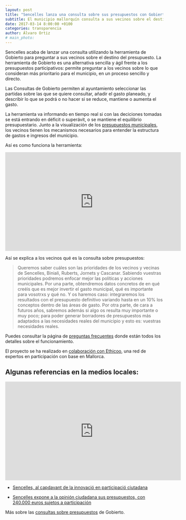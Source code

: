 ```yaml
---
layout: post
title: "Sencelles lanza una consulta sobre sus presupuestos con Gobierto"
subtitle: El municipio mallorquín consulta a sus vecinos sobre el destino del presupuesto
date: 2017-03-14 8:00:00 +0100
categories: transparencia
author: Álvaro Ortiz
# main_photo:
---
```


Sencelles acaba de lanzar una consulta utilizando la herramienta de Gobierto para preguntar a sus vecinos sobre el destino del presupuesto. La herramienta de Gobierto es una alternativa sencilla y ágil frente a los presupuestos participativos: permite preguntar a los vecinos sobre lo que consideran más prioritario para el municipio, en un proceso sencillo y directo.

Las Consultas de Gobierto permiten al ayuntamiento seleccionar las partidas sobre las que se quiere consultar, añadir el gasto planeado, y describir lo que se podrá o no hacer si se reduce, mantiene o aumenta el gasto.

La herramienta va informando en tiempo real si con las deciciones tomadas se está entrando en déficit o superávit, o se mantiene el equilibrio presupuestario. Junto a la visualización de los [presupuestos municipales](https://pressupostsoberts.sencelles.cat), los vecinos tienen los mecanismos necesarios para entender la estructura de gastos e ingresos del municipio.  

Así es como funciona la herramienta:

<div class="video_wrapper">
  <iframe width="560" height="315" src="https://www.youtube.com/embed/WknA_nc73u8" frameborder="0" allowfullscreen></iframe>
</div>

Así se explica a los vecinos qué es la consulta sobre presupuestos:

<blockquote>
Queremos saber cuáles son las prioridades de los vecinos y vecinas de Sencelles, Biniali, Ruberts, Jornets y Cascanar. Sabiendo vuestras prioridades podremos enfocar mejor las políticas y acciones municipales. Por una parte, obtendremos datos concretos de en qué creéis que es mejor invertir el gasto municipal, qué es importante para vosotrxs y qué no. Y os haremos caso: integraremos los resultados con el presupuesto definitivo variando hasta en un 10% los conceptos dentro de las áreas de gasto. Por otra parte, de cara a futuros años, sabremos además si algo os resulta muy importante o muy poco; para poder generar borradores de presupuestos más adaptados a las necesidades reales del municipio y esto es: vuestras necesidades reales.
</blockquote>

Puedes consultar la página de [preguntas frecuentes](https://pressupostsoberts.sencelles.cat/paginas/consulta-preguntas-frecuentes-es) donde están todos los detalles sobre el funcionamiento.

El proyecto se ha realizado en [colaboración con Ethicoo](http://comunicacion.ethicoo.org/portfolio/quipagamana/), una red de expertos en participación con base en Mallorca.


## Algunas referencias en la medios locales:

<div class="video_wrapper">
  <iframe width="560" height="315" src="https://www.youtube.com/embed/Fw82mxJkEqU" frameborder="0" allowfullscreen></iframe>
</div>

* [Sencelles, al capdavant de la innovació en participació ciutadana](https://dbalears.cat/part-forana/2017/03/12/299502/sencelles-capdavant-innovacio-participacio-ciutadana.html)

* [Sencelles expone a la opinión ciudadana sus presupuestos, con 240.000 euros sujetos a participación](http://ultimahora.es/noticias/part-forana/2017/03/11/253968/sencelles-expone-opinion-ciudadana-presupuestos-240-000-euros-sujetos-participacion.html)

<div class="separator"></div>

Más sobre las [consultas sobre presupuestos](https://gobierto.es/blog/20161020-alternativa-presupuestos-participativos.html) de Gobierto.
